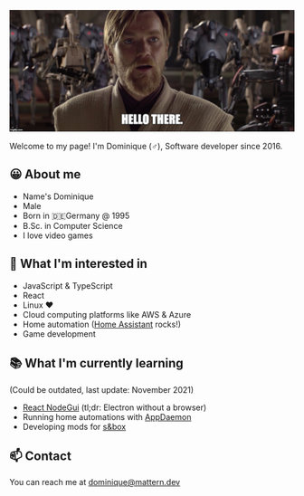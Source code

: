 ![hello-there](./hello-there.jpg)

Welcome to my page! I'm Dominique (♂️), Software developer since 2016.

## 😀 About me

- Name's Dominique
- Male
- Born in 🇩🇪Germany @ 1995
- B.Sc. in Computer Science
- I love video games

## 👀 What I'm interested in

- JavaScript & TypeScript
- React
- Linux ❤
- Cloud computing platforms like AWS & Azure
- Home automation ([Home Assistant](https://www.home-assistant.io/) rocks!)
- Game development

## 📚 What I'm currently learning

(Could be outdated, last update: November 2021)

- [React NodeGui](https://github.com/nodegui/react-nodegui) (tl;dr: Electron without a browser)
- Running home automations with [AppDaemon](https://appdaemon.readthedocs.io/en/latest/)
- Developing mods for [s&box](https://sbox.facepunch.com)

## 📫 Contact

You can reach me at dominique@mattern.dev
